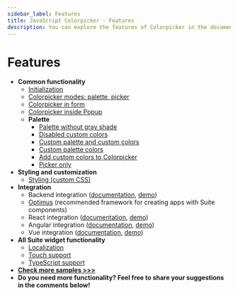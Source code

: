 ```yaml
---
sidebar_label: Features
title: JavaScript Colorpicker - Features 
description: You can explore the features of Colorpicker in the documentation of the DHTMLX JavaScript UI library. Browse developer guides and API reference, try out code examples and live demos, and download a free 30-day evaluation version of DHTMLX Suite 7.
---
```


# Features

- **Common functionality**
  - [Initialization](https://snippet.dhtmlx.com/ezk8rk4m)
  - [Colorpicker modes: palette, picker](https://snippet.dhtmlx.com/add0g4je)
  - [Colorpicker in form](https://snippet.dhtmlx.com/n52dl19s)
  - [Colorpicker inside Popup](https://snippet.dhtmlx.com/kw3e0h4j)
  - **Palette**
    - [Palette without gray shade](https://snippet.dhtmlx.com/b44fp8q2)
    - [Disabled custom colors](https://snippet.dhtmlx.com/3d75mz19)
    - [Custom palette and custom colors](https://snippet.dhtmlx.com/097jjhb8)
    - [Custom palette colors](https://snippet.dhtmlx.com/j5gisdew)
    - [Add custom colors to Colorpicker](https://snippet.dhtmlx.com/zf88vxd1)
    - [Picker only](https://snippet.dhtmlx.com/5zlvvwpl)
- **Styling and customization**
  - [Styling (custom CSS)](https://snippet.dhtmlx.com/mnwi3sp0)
- **Integration**
  - Backend integration ([documentation](integration/suite_and_backend.md), [demo](https://github.com/DHTMLX/nodejs-suite-demo))
  - [Optimus](optimus_guides.md) (recommended framework for creating apps with Suite components)
  - React integration ([documentation](integration/suite_and_react.md), [demo](https://github.com/DHTMLX/react-widgets))
  - Angular integration ([documentation](integration/suite_and_angular.md), [demo](https://github.com/DHTMLX/angular-suite-demo))
  - Vue integration ([documentation](integration/suite_and_vue.md), [demo](https://github.com/DHTMLX/vue-suite-demo))
- **All Suite widget functionality**
  - [Localization](https://snippet.dhtmlx.com/l870h1gh)
  - [Touch support](https://snippet.dhtmlx.com/q3cu6x1a)
  - [TypeScript support](common_features/using_typescript.md)
- [**Check more samples >>>**](https://snippet.dhtmlx.com/all?text=colorpicker)
- **Do you need more functionality? Feel free to share your suggestions in the comments below!**
